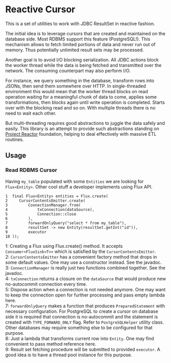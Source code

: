 # Reactive Cursor
This is a set of utilities to work with JDBC ResultSet in reactive fashion.

The initial idea is to leverage cursors that are created and maintained on the database side. Most RDBMS support this feature (PostgreSQL!). This mechanism allows to fetch limited portions of data and never run out of memory. Thus potentially unlimited result sets may be processed.

Another goal is to avoid I/O blocking serialization. All JDBC actions block the worker thread while the data is being fetched and transmitted over the network. The consuming counterpart may also perform I/O. 

For instance, we query something in the database, transform rows into JSONs, then send them somewhere over HTTP. In single-threaded environment this would mean that the worker thread blocks on read operation waiting for a meaningful
chunk of data to come, applies some transformations, then blocks again until write operation is completed. Starts over with the blocking read and so on. With multiple threads there is no need to wait each other.

But multi-threading requires good abstractions to juggle the data safely and easily. This library is an attempt to provide such abstractions standing on [Project Reactor](https://projectreactor.io) foundation, helping to deal effectively with massive ETL routines.

## Usage
### Read RDBMS Cursor
Having `my_table` populated with some `Entities` we are looking for `Flux<Entity>`. Other cool stuff a developer implements using Flux API.
```
1  final Flux<Entity> entities = Flux.create(
2     CursorContentsEmitter.create(
3         ConnectionManager.from(
4             txConnection(dataSource),
5             Connection::close
6         ),
7         forwardOnlyQuery("select * from my_table"),
8         resultSet -> new Entity(resultSet.getInt("id")),
9         executor
10 ));

```
1: Creating a Flux using Flux.create() method. It accepts `Consumer<FluxSink<T>>` which is satisfied by the `CursorContentsEmitter`.  
2: `CursorContentsEmitter` has a convenient factory method that drops in some default values. One may use a constructor instead. See the javadoc.  
3: `ConnectionManager` is really just two functions combined together. See the javadoc.  
4: `txConnection` returns a closure on the `dataSource` that would produce new no-autocommit connection every time.  
5: Dispose action when a connection is not needed anymore. One may want to keep the connection open for further processing and pass empty lambda here.  
7: `forwardOnlyQuery` makes a function that produces `PreparedStatement` with necessary configuration. For PostgreSQL to create a cursor on database side it is required that connection is no-autocommit and the statement is created with `TYPE_FORWARD_ONLY` flag. Refer to `PostgreSQLHelper` utility class. Other databases may require something else to be configured for that purpose.  
8: Just a lambda that transforms current row into `Entity`. One may find convenient to pass method reference here.  
9: Result set fetching procedure will be submitted to provided `executor`. A good idea is to have a thread pool instance for this purpose.
